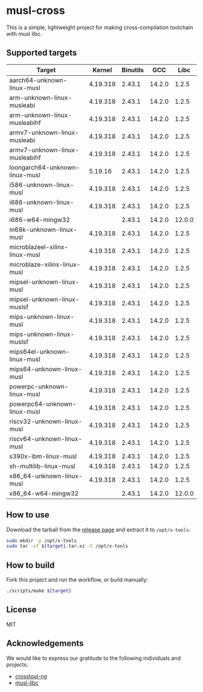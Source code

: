 # musl-cross

This is a simple, lightweight project for making cross-compilation toolchain with musl libc.

## Supported targets

| Target                         | Kernel   | Binutils | GCC    | Libc   |
|--------------------------------|----------|----------|--------|--------|
| aarch64-unknown-linux-musl     | 4.19.318 | 2.43.1   | 14.2.0 | 1.2.5  |
| arm-unknown-linux-musleabi     | 4.19.318 | 2.43.1   | 14.2.0 | 1.2.5  |
| arm-unknown-linux-musleabihf   | 4.19.318 | 2.43.1   | 14.2.0 | 1.2.5  |
| armv7-unknown-linux-musleabi   | 4.19.318 | 2.43.1   | 14.2.0 | 1.2.5  |
| armv7-unknown-linux-musleabihf | 4.19.318 | 2.43.1   | 14.2.0 | 1.2.5  |
| loongarch64-unknown-linux-musl | 5.19.16  | 2.43.1   | 14.2.0 | 1.2.5  |
| i586-unknown-linux-musl        | 4.19.318 | 2.43.1   | 14.2.0 | 1.2.5  |
| i686-unknown-linux-musl        | 4.19.318 | 2.43.1   | 14.2.0 | 1.2.5  |
| i686-w64-mingw32               |          | 2.43.1   | 14.2.0 | 12.0.0 |
| m68k-unknown-linux-musl        | 4.19.318 | 2.43.1   | 14.2.0 | 1.2.5  |
| microblazeel-xilinx-linux-musl | 4.19.318 | 2.43.1   | 14.2.0 | 1.2.5  |
| microblaze-xilinx-linux-musl   | 4.19.318 | 2.43.1   | 14.2.0 | 1.2.5  |
| mipsel-unknown-linux-musl      | 4.19.318 | 2.43.1   | 14.2.0 | 1.2.5  |
| mipsel-unknown-linux-muslsf    | 4.19.318 | 2.43.1   | 14.2.0 | 1.2.5  |
| mips-unknown-linux-musl        | 4.19.318 | 2.43.1   | 14.2.0 | 1.2.5  |
| mips-unknown-linux-muslsf      | 4.19.318 | 2.43.1   | 14.2.0 | 1.2.5  |
| mips64el-unknown-linux-musl    | 4.19.318 | 2.43.1   | 14.2.0 | 1.2.5  |
| mips64-unknown-linux-musl      | 4.19.318 | 2.43.1   | 14.2.0 | 1.2.5  |
| powerpc-unknown-linux-musl     | 4.19.318 | 2.43.1   | 14.2.0 | 1.2.5  |
| powerpc64-unknown-linux-musl   | 4.19.318 | 2.43.1   | 14.2.0 | 1.2.5  |
| riscv32-unknown-linux-musl     | 4.19.318 | 2.43.1   | 14.2.0 | 1.2.5  |
| riscv64-unknown-linux-musl     | 4.19.318 | 2.43.1   | 14.2.0 | 1.2.5  |
| s390x-ibm-linux-musl           | 4.19.318 | 2.43.1   | 14.2.0 | 1.2.5  |
| sh-multilib-linux-musl         | 4.19.318 | 2.43.1   | 14.2.0 | 1.2.5  |
| x86_64-unknown-linux-musl      | 4.19.318 | 2.43.1   | 14.2.0 | 1.2.5  |
| x86_64-w64-mingw32             |          | 2.43.1   | 14.2.0 | 12.0.0 |

## How to use

Download the tarball from the [release page](https://github.com/musl-cross/musl-cross/releases) and extract it to `/opt/x-tools`:

```sh
sudo mkdir -p /opt/x-tools
sudo tar -xf ${target}.tar.xz -C /opt/x-tools
```

## How to build

Fork this project and run the workflow, or build manually:

```sh
./scripts/make ${target}
```

## License

MIT

## Acknowledgements

We would like to express our gratitude to the following individuals and projects:

- [crosstool-ng](https://github.com/crosstool-ng/crosstool-ng)
- [musl-libc](https://musl.libc.org)
